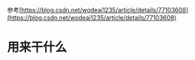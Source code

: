 参考[https://blog.csdn.net/wodeai1235/article/details/77103608](https://blog.csdn.net/wodeai1235/article/details/77103608)
# 用来干什么

<!--stackedit_data:
eyJoaXN0b3J5IjpbNjgxMDYyMTQ2XX0=
-->
